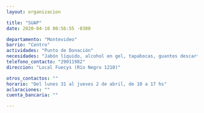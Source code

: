 ```yaml
---
layout: organizacion

title: "SUAP"
date: 2020-04-10 00:56:55 -0300

departamento: "Montevideo"
barrio: "Centro"
actividades: "Punto de Donación"
necesidades: "Jabón líquido, alcohol en gel, tapabocas, guantes descartables"
telefono_contacto: "29011982"
direccion: "Local Fuecys (Río Negro 1210)"

otros_contactos: ""
horario: "Del lunes 31 al jueves 2 de abril, de 10 a 17 hs"
aclaraciones: ""
cuenta_bancaria: ""

---
```

